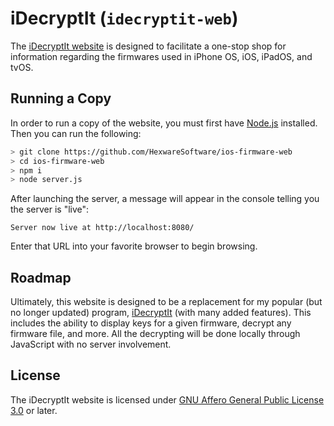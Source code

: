 # iDecryptIt (`idecryptit-web`)

The [iDecryptIt website](http://idecryptit.com/) is designed to facilitate a one-stop shop for information regarding the firmwares used in iPhone OS, iOS, iPadOS, and tvOS.

## Running a Copy

In order to run a copy of the website, you must first have [Node.js](https://nodejs.org/en/) installed. Then you can run the following:

```bash
> git clone https://github.com/HexwareSoftware/ios-firmware-web
> cd ios-firmware-web
> npm i
> node server.js
```

After launching the server, a message will appear in the console telling you the server is "live":
```
Server now live at http://localhost:8080/
```
Enter that URL into your favorite browser to begin browsing.

## Roadmap

Ultimately, this website is designed to be a replacement for my popular (but no longer updated) program, [iDecryptIt](https://sourceforge.net/projects/idecryptit/) (with many added features). This includes the ability to display keys for a given firmware, decrypt any firmware file, and more. All the decrypting will be done locally through JavaScript with no server involvement.

## License

The iDecryptIt website is licensed under [GNU Affero General Public License 3.0](https://www.gnu.org/licenses/agpl-3.0.en.html) or later.